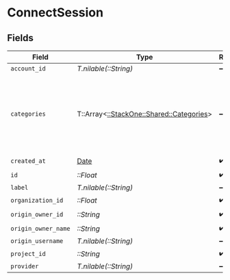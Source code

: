 # ConnectSession


## Fields

| Field                                                                         | Type                                                                          | Required                                                                      | Description                                                                   | Example                                                                       |
| ----------------------------------------------------------------------------- | ----------------------------------------------------------------------------- | ----------------------------------------------------------------------------- | ----------------------------------------------------------------------------- | ----------------------------------------------------------------------------- |
| `account_id`                                                                  | *T.nilable(::String)*                                                         | :heavy_minus_sign:                                                            | N/A                                                                           |                                                                               |
| `categories`                                                                  | T::Array<[::StackOne::Shared::Categories](../../models/shared/categories.md)> | :heavy_minus_sign:                                                            | N/A                                                                           | [<br/>"ats",<br/>"hris",<br/>"hrisLegacy",<br/>"crm",<br/>"iam",<br/>"marketing",<br/>"stackOne"<br/>] |
| `created_at`                                                                  | [Date](https://ruby-doc.org/stdlib-2.6.1/libdoc/date/rdoc/Date.html)          | :heavy_check_mark:                                                            | N/A                                                                           |                                                                               |
| `id`                                                                          | *::Float*                                                                     | :heavy_check_mark:                                                            | N/A                                                                           |                                                                               |
| `label`                                                                       | *T.nilable(::String)*                                                         | :heavy_minus_sign:                                                            | N/A                                                                           |                                                                               |
| `organization_id`                                                             | *::Float*                                                                     | :heavy_check_mark:                                                            | N/A                                                                           |                                                                               |
| `origin_owner_id`                                                             | *::String*                                                                    | :heavy_check_mark:                                                            | N/A                                                                           |                                                                               |
| `origin_owner_name`                                                           | *::String*                                                                    | :heavy_check_mark:                                                            | N/A                                                                           |                                                                               |
| `origin_username`                                                             | *T.nilable(::String)*                                                         | :heavy_minus_sign:                                                            | N/A                                                                           |                                                                               |
| `project_id`                                                                  | *::String*                                                                    | :heavy_check_mark:                                                            | N/A                                                                           |                                                                               |
| `provider`                                                                    | *T.nilable(::String)*                                                         | :heavy_minus_sign:                                                            | N/A                                                                           |                                                                               |